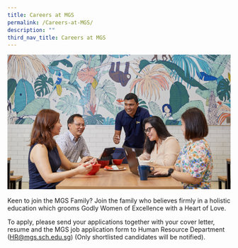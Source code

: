 ```yaml
---
title: Careers at MGS
permalink: /Careers-at-MGS/
description: ""
third_nav_title: Careers at MGS
---
```

![](/images/Common/careers.jpg)

Keen to join the MGS Family? Join the family who believes firmly in a holistic education which grooms Godly Women of Excellence with a Heart of Love.


To apply, please send your applications together with your cover letter, resume and the MGS job application form to Human Resource Department ([HR@mgs.sch.edu.sg](mailto:HR@mgs.sch.edu.sg)) (Only shortlisted candidates will be notified).